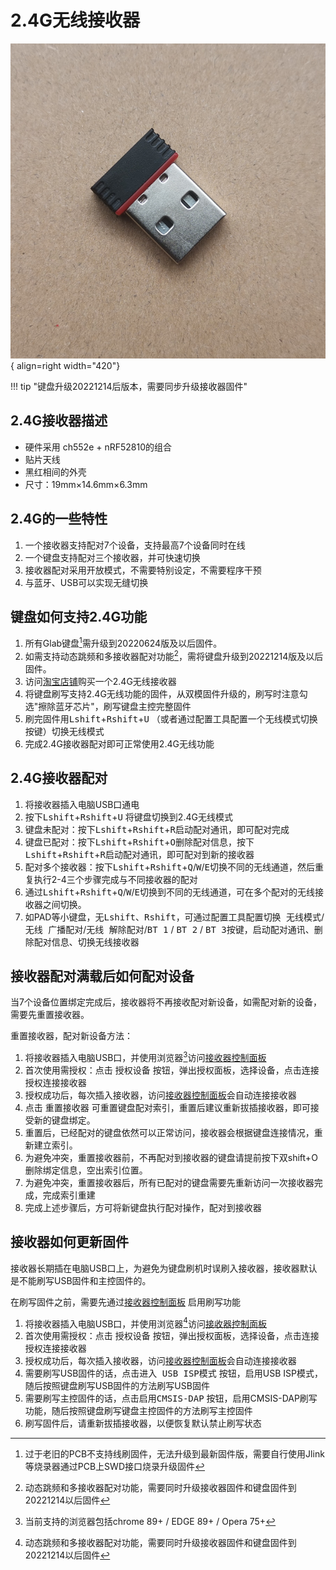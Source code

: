 2.4G无线接收器
=====================

![](../img/receiver.png "2.4G接收器"){ align=right width="420"}

!!! tip "键盘升级20221214后版本，需要同步升级接收器固件"

## 2.4G接收器描述

- 硬件采用 ch552e + nRF52810的组合
- 贴片天线
- 黑红相间的外壳
- 尺寸：19mm×14.6mm×6.3mm

## 2.4G的一些特性

1. 一个接收器支持配对7个设备，支持最高7个设备同时在线
2. 一个键盘支持配对三个接收器，并可快速切换
3. 接收器配对采用开放模式，不需要特别设定，不需要程序干预
4. 与蓝牙、USB可以实现无缝切换

## 键盘如何支持2.4G功能

1. 所有Glab键盘[^1]需升级到20220624版及以后固件。
2. 如需支持动态跳频和多接收器配对功能[^2]，需将键盘升级到20221214版及以后固件。
3. 访问[淘宝店铺](https://glab.taobao.com)购买一个2.4G无线接收器
4. 将键盘刷写支持2.4G无线功能的固件，从双模固件升级的，刷写时注意勾选"擦除蓝牙芯片"，刷写键盘主控完整固件
5. 刷完固件用<kbd>Lshift</kbd>+<kbd>Rshift</kbd>+<kbd>U</kbd> （或者通过配置工具配置一个无线模式切换按键）切换无线模式
6. 完成2.4G接收器配对即可正常使用2.4G无线功能

## 2.4G接收器配对

1. 将接收器插入电脑USB口通电
2. 按下<kbd>Lshift</kbd>+<kbd>Rshift</kbd>+<kbd>U</kbd> 将键盘切换到2.4G无线模式
3. 键盘未配对：按下<kbd>Lshift</kbd>+<kbd>Rshift</kbd>+<kbd>R</kbd>启动配对通讯，即可配对完成
4. 键盘已配对：按下<kbd>Lshift</kbd>+<kbd>Rshift</kbd>+<kbd>O</kbd>删除配对信息，按下<kbd>Lshift</kbd>+<kbd>Rshift</kbd>+<kbd>R</kbd>启动配对通讯，即可配对到新的接收器
5. 配对多个接收器：按下<kbd>Lshift</kbd>+<kbd>Rshift</kbd>+<kbd>Q</kbd>/<kbd>W</kbd>/<kbd>E</kbd>切换不同的无线通道，然后重复执行2-4三个步骤完成与不同接收器的配对
6. 通过<kbd>Lshift</kbd>+<kbd>Rshift</kbd>+<kbd>Q</kbd>/<kbd>W</kbd>/<kbd>E</kbd>切换到不同的无线通道，可在多个配对的无线接收器之间切换。
7. 如PAD等小键盘，无<kbd>Lshift</kbd>、<kbd>Rshift</kbd>，可通过配置工具配置<kbd>切换 无线模式</kbd>/<kbd>无线 广播配对</kbd>/<kbd>无线 解除配对</kbd>/<kbd>BT 1</kbd> / <kbd>BT 2</kbd> / <kbd>BT 3</kbd>按键，启动配对通讯、删除配对信息、切换无线接收器

## 接收器配对满载后如何配对设备

当7个设备位置绑定完成后，接收器将不再接收配对新设备，如需配对新的设备，需要先重置接收器。

重置接收器，配对新设备方法：

1. 将接收器插入电脑USB口，并使用浏览器[^3]访问[接收器控制面板](/2.4G/index.html)
2. 首次使用需授权：点击 <kbd>授权设备</kbd> 按钮，弹出授权面板，选择设备，点击<kbd>连接</kbd>授权连接接收器
3. 授权成功后，每次插入接收器，访问[接收器控制面板](/2.4G/index.html)会自动连接接收器
4. 点击 <kbd>重置接收器</kbd> 可重置键盘配对索引，重置后建议重新拔插接收器，即可接受新的键盘绑定。
5. 重置后，已经配对的键盘依然可以正常访问，接收器会根据键盘连接情况，重新建立索引。
6. 为避免冲突，重置接收器前，不再配对到接收器的键盘请提前按下双shift+O删除绑定信息，空出索引位置。
7. 为避免冲突，重置接收器后，所有已配对的键盘需要先重新访问一次接收器完成，完成索引重建
8. 完成上述步骤后，方可将新键盘执行配对操作，配对到接收器

## 接收器如何更新固件

接收器长期插在电脑USB口上，为避免为键盘刷机时误刷入接收器，接收器默认是不能刷写USB固件和主控固件的。

在刷写固件之前，需要先通过[接收器控制面板](/2.4G/index.html) 启用刷写功能

1. 将接收器插入电脑USB口，并使用浏览器[^2]访问[接收器控制面板](/2.4G/index.html)
2. 首次使用需授权：点击 <kbd>授权设备</kbd> 按钮，弹出授权面板，选择设备，点击<kbd>连接</kbd>授权连接接收器
3. 授权成功后，每次插入接收器，访问[接收器控制面板](/2.4G/index.html)会自动连接接收器
4. 需要刷写USB固件的话，点击<kbd>进入 USB ISP模式</kbd> 按钮，启用USB ISP模式，随后按照键盘刷写USB固件的方法刷写USB固件
5. 需要刷写主控固件的话，点击<kbd>启用CMSIS-DAP</kbd> 按钮，启用CMSIS-DAP刷写功能，随后按照键盘刷写键盘主控固件的方法刷写主控固件
6. 刷写固件后，请重新拔插接收器，以便恢复默认禁止刷写状态



[^1]: 过于老旧的PCB不支持线刷固件，无法升级到最新固件版，需要自行使用Jlink等烧录器通过PCB上SWD接口烧录升级固件
[^2]: 动态跳频和多接收器配对功能，需要同时升级接收器固件和键盘固件到20221214以后固件
[^3]: 当前支持的浏览器包括chrome 89+ / EDGE 89+ / Opera 75+